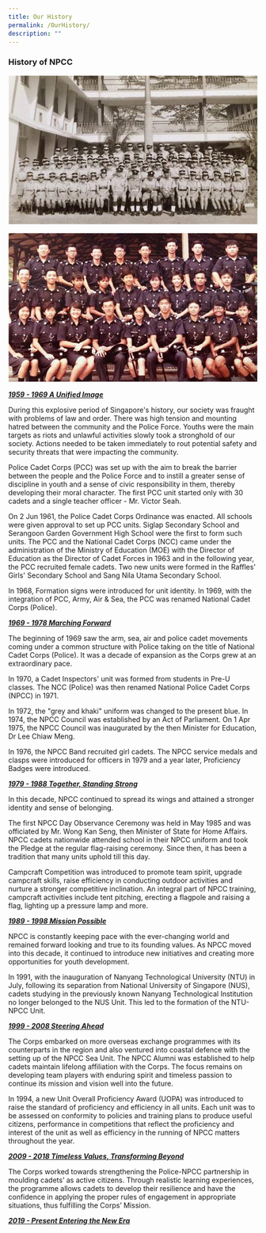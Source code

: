 ```yaml
---
title: Our History
permalink: /OurHistory/
description: ""
---
```

### History of NPCC
![](/images/history-1.jpg)

![](/images/history-2.jpg)

***<u>1959 - 1969 A Unified Image</u>***
        
During this explosive period of Singapore's history, our society was fraught with problems of law and order. There was high tension and mounting hatred between the community and the Police Force. Youths were the main targets as riots and unlawful activities slowly took a stronghold of our society. Actions needed to be taken immediately to rout potential safety and security threats that were impacting the community.

Police Cadet Corps (PCC) was set up with the aim to break the barrier between the people and the Police Force and to instill a greater sense of discipline in youth and a sense of civic responsibility in them, thereby developing their moral character. The first PCC unit started only with 30 cadets and a single teacher officer - Mr. Victor Seah.

On 2 Jun 1961, the Police Cadet Corps Ordinance was enacted. All schools were given approval to set up PCC units. Siglap Secondary School and Serangoon Garden Government High School were the first to form such units. The PCC and the National Cadet Corps (NCC) came under the administration of the Ministry of Education (MOE) with the Director of Education as the Director of Cadet Forces in 1963 and in the following year, the PCC recruited female cadets. Two new units were formed in the Raffles' Girls' Secondary School and Sang Nila Utama Secondary School.

In 1968, Formation signs were introduced for unit identity. In 1969, with the integration of PCC, Army, Air & Sea, the PCC was renamed National Cadet Corps (Police).

***<u>1969 - 1978 Marching Forward</u>***
       
The beginning of 1969 saw the arm, sea, air and police cadet movements coming under a common structure with Police taking on the title of National Cadet Corps (Police). It was a decade of expansion as the Corps grew at an extraordinary pace.

In 1970, a Cadet Inspectors' unit was formed from students in Pre-U classes. The NCC (Police) was then renamed National Police Cadet Corps (NPCC) in 1971.

In 1972, the "grey and khaki" uniform was changed to the present blue. In 1974, the NPCC Council was established by an Act of Parliament. On 1 Apr 1975, the NPCC Council was inaugurated by the then Minister for Education, Dr Lee Chiaw Meng.

In 1976, the NPCC Band recruited girl cadets. The NPCC service medals and clasps were introduced for officers in 1979 and a year later, Proficiency Badges were introduced.

***<u>1979 - 1988 Together, Standing Strong</u>***

In this decade, NPCC continued to spread its wings and attained a stronger identity and sense of belonging.

The first NPCC Day Observance Ceremony was held in May 1985 and was officiated by Mr. Wong Kan Seng, then Minister of State for Home Affairs. NPCC cadets nationwide attended school in their NPCC uniform and took the Pledge at the regular flag-raising ceremony. Since then, it has been a tradition that many units uphold till this day.

Campcraft Competition was introduced to promote team spirit, upgrade campcraft skills, raise efficiency in conducting outdoor activities and nurture a stronger competitive inclination. An integral part of NPCC training, campcraft activities include tent pitching, erecting a flagpole and raising a flag, lighting up a pressure lamp and more.

***<u>1989 - 1998 Mission Possible</u>***

NPCC is constantly keeping pace with the ever-changing world and remained forward looking and true to its founding values. As NPCC moved into this decade, it continued to introduce new initiatives and creating more opportunities for youth development.

In 1991, with the inauguration of Nanyang Technological University (NTU) in July, following its separation from National University of Singapore (NUS), cadets studying in the previously known Nanyang Technological Institution no longer belonged to the NUS Unit. This led to the formation of the NTU-NPCC Unit.

***<u>1999 - 2008 Steering Ahead</u>***

The Corps embarked on more overseas exchange programmes with its counterparts in the region and also ventured into coastal defence with the setting up of the NPCC Sea Unit. The NPCC Alumni was established to help cadets maintain lifelong affiliation with the Corps. The focus remains on developing team players with enduring spirit and timeless passion to continue its mission and vision well into the future.

In 1994, a new Unit Overall Proficiency Award (UOPA) was introduced to raise the standard of proficiency and efficiency in all units. Each unit was to be assessed on conformity to policies and training plans to produce useful citizens, performance in competitions that reflect the proficiency and interest of the unit as well as efficiency in the running of NPCC matters throughout the year.

***<u>2009 - 2018 Timeless Values, Transforming Beyond</u>***

The Corps worked towards strengthening the Police-NPCC partnership in moulding cadets’ as active citizens. Through realistic learning experiences, the programme allows cadets to develop their resilience and have the confidence in applying the proper rules of engagement in appropriate situations, thus fulfilling the Corps’ Mission.

***<u>2019 - Present Entering the New Era</u>***
